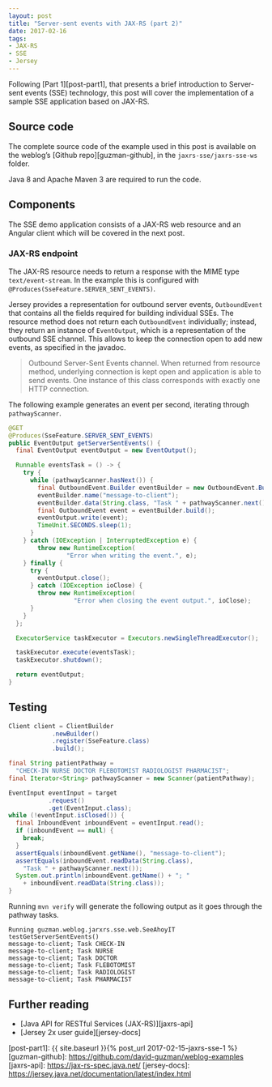 ```yaml
---
layout: post
title: "Server-sent events with JAX-RS (part 2)"
date: 2017-02-16
tags:
- JAX-RS
- SSE
- Jersey
---
```


Following [Part 1][post-part1], that presents a brief introduction to
Server-sent events (SSE) technology, this post will cover the implementation
of a sample SSE application based on JAX-RS.

## Source code

The complete source code of the example used in this post is available on the
weblog’s [Github repo][guzman-github], in the `jaxrs-sse/jaxrs-sse-ws` folder.

Java 8 and Apache Maven 3 are required to run the code.

## Components

The SSE demo application consists of a JAX-RS web resource and an Angular client
which will be covered in the next post.

### JAX-RS endpoint

The JAX-RS resource needs to return a response with the MIME type
`text/event-stream`. In the example this is configured with
`@Produces(SseFeature.SERVER_SENT_EVENTS)`.

Jersey provides a representation for outbound server events, `OutboundEvent`
that contains all the fields required for building individual SSEs. The resource
method does not return each `OutboundEvent` individually; instead, they return
an instance of `EventOutput`, which is a representation of the outbound SSE
channel. This allows to keep the connection open to add new events, as
specified in the javadoc.

> Outbound Server-Sent Events channel. When returned from resource method, underlying connection is kept open and application is able to send events. One instance of this class corresponds with exactly one HTTP connection.

The following example generates an event per second, iterating through
`pathwayScanner`.
```java
@GET
@Produces(SseFeature.SERVER_SENT_EVENTS)
public EventOutput getServerSentEvents() {
  final EventOutput eventOutput = new EventOutput();

  Runnable eventsTask = () -> {
    try {
      while (pathwayScanner.hasNext()) {
        final OutboundEvent.Builder eventBuilder = new OutboundEvent.Builder();
        eventBuilder.name("message-to-client");
        eventBuilder.data(String.class, "Task " + pathwayScanner.next() );
        final OutboundEvent event = eventBuilder.build();
        eventOutput.write(event);
        TimeUnit.SECONDS.sleep(1);
      }
    } catch (IOException | InterruptedException e) {
        throw new RuntimeException(
                "Error when writing the event.", e);
    } finally {
      try {
        eventOutput.close();
      } catch (IOException ioClose) {
        throw new RuntimeException(
                  "Error when closing the event output.", ioClose);
      }
    }
  };

  ExecutorService taskExecutor = Executors.newSingleThreadExecutor();

  taskExecutor.execute(eventsTask);
  taskExecutor.shutdown();

  return eventOutput;
}
```

## Testing

```java
Client client = ClientBuilder
            .newBuilder()
            .register(SseFeature.class)
            .build();
```

```java
final String patientPathway =
  "CHECK-IN NURSE DOCTOR FLEBOTOMIST RADIOLOGIST PHARMACIST";
final Iterator<String> pathwayScanner = new Scanner(patientPathway);

EventInput eventInput = target
           .request()
           .get(EventInput.class);
while (!eventInput.isClosed()) {
  final InboundEvent inboundEvent = eventInput.read();
  if (inboundEvent == null) {
    break;
  }
  assertEquals(inboundEvent.getName(), "message-to-client");
  assertEquals(inboundEvent.readData(String.class),
    "Task " + pathwayScanner.next());
  System.out.println(inboundEvent.getName() + "; "
    + inboundEvent.readData(String.class));
}
```
Running `mvn verify` will generate the following output as it goes through the
pathway tasks.
```
Running guzman.weblog.jarxrs.sse.web.SeeAhoyIT
testGetServerSentEvents()
message-to-client; Task CHECK-IN
message-to-client; Task NURSE
message-to-client; Task DOCTOR
message-to-client; Task FLEBOTOMIST
message-to-client; Task RADIOLOGIST
message-to-client; Task PHARMACIST
```

## Further reading
- [Java API for RESTful Services (JAX-RS)][jaxrs-api]
- [Jersey 2x user guide][jersey-docs]

[post-part1]: {{ site.baseurl }}{% post_url 2017-02-15-jaxrs-sse-1 %}
[guzman-github]: https://github.com/david-guzman/weblog-examples
[jaxrs-api]: https://jax-rs-spec.java.net/
[jersey-docs]: https://jersey.java.net/documentation/latest/index.html
